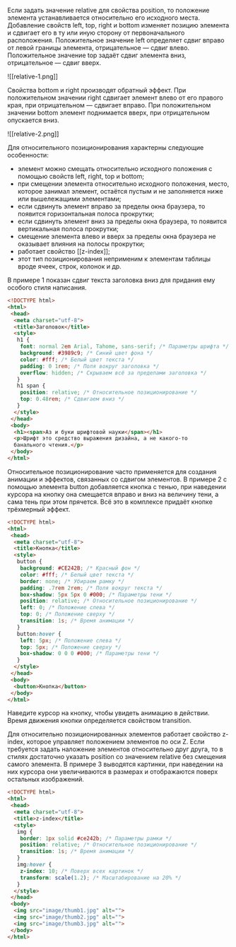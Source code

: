 Если задать значение relative для свойства position, то положение элемента устанавливается относительно его исходного места. Добавление свойств left, top, right и bottom изменяет позицию элемента и сдвигает его в ту или иную сторону от первоначального расположения. Положительное значение left определяет сдвиг вправо от левой границы элемента, отрицательное — сдвиг влево. Положительное значение top задаёт сдвиг элемента вниз, отрицательное — сдвиг вверх.

![[relative-1.png]]

Свойства bottom и right производят обратный эффект. При положительном значении right сдвигает элемент влево от его правого края, при отрицательном — сдвигает вправо. При положительном значении bottom элемент поднимается вверх, при отрицательном опускается вниз.

![[relative-2.png]]

Для относительного позиционирования характерны следующие особенности:

-   элемент можно смещать относительно исходного положения с помощью свойств left, right, top и bottom;
-   при смещении элемента относительно исходного положения, место, которое занимал элемент, остаётся пустым и не заполняется ниже или вышележащими элементами;
-   если сдвинуть элемент вправо за пределы окна браузера, то появится горизонтальная полоса прокрутки;
-   если сдвинуть элемент вниз за пределы окна браузера, то появится вертикальная полоса прокрутки;
-   смещение элемента влево и вверх за пределы окна браузера не оказывает влияния на полосы прокрутки;
-   работает свойство [[z-index]];
-   этот тип позиционирования неприменим к элементам таблицы вроде ячеек, строк, колонок и др.

В примере 1 показан сдвиг текста заголовка вниз для придания ему особого стиля написания.

```html
<!DOCTYPE html>
<html>
 <head>
  <meta charset="utf-8">
  <title>Заголовок</title>
  <style>
   h1 {
    font: normal 2em Arial, Tahome, sans-serif; /* Параметры шрифта */
    background: #3989c9; /* Синий цвет фона */
    color: #fff; /* Белый цвет текста */
    padding: 0 1rem; /* Поля вокруг заголовка */
    overflow: hidden; /* Скрываем всё за пределами заголовка */
   }
   h1 span {
    position: relative; /* Относительное позиционирование */
    top: 0.48rem; /* Сдвигаем вниз */
   }
  </style>
 </head>
 <body>
  <h1><span>Аз и буки шрифтовой науки</span></h1>
  <p>Шрифт это средство выражения дизайна, а не какого-то 
  банального чтения.</p>
 </body>
</html>
```

Относительное позиционирование часто применяется для создания анимации и эффектов, связанных со сдвигом элементов. В примере 2 с помощью элемента button добавляется кнопка с тенью, при наведении курсора на кнопку она смещается вправо и вниз на величину тени, а сама тень при этом прячется. Всё это в комплексе придаёт кнопке трёхмерный эффект.

```html
<!DOCTYPE html>
<html>
 <head>
  <meta charset="utf-8">
  <title>Кнопка</title>
  <style>
   button {
    background: #CE242B; /* Красный фон */
    color: #fff; /* Белый цвет текста */
    border: none; /* Убираем рамку */
    padding: .7rem 2rem; /* Поля вокруг текста */
    box-shadow: 5px 5px 0 #000; /* Параметры тени */
    position: relative; /* Относительное позиционирование */
    left: 0; /* Положение слева */
    top: 0; /* Положение сверху */
    transition: 1s; /* Время анимации */
   }
   button:hover {
    left: 5px; /* Положение слева */
    top: 5px; /* Положение сверху */
    box-shadow: 0 0 0 #000; /* Параметры тени */
   }
  </style>
 </head>
 <body>
  <button>Кнопка</button>
 </body>
</html>
```

Наведите курсор на кнопку, чтобы увидеть анимацию в действии. Время движения кнопки определяется свойством transition.

Для относительно позиционированных элементов работает свойство z-index, которое управляет положением элементов по оси Z. Если требуется задать наложение элементов относительно друг друга, то в стилях достаточно указать position со значением relative без смещения самого элемента. В примере 3 выводятся картинки, при наведении на них курсора они увеличиваются в размерах и отображаются поверх остальных изображений.

```html
<!DOCTYPE html>
<html>
 <head>
  <meta charset="utf-8">
  <title>z-index</title>
  <style>
   img {
    border: 1px solid #ce242b; /* Параметры рамки */
    position: relative; /* Относительное позиционирование */
    transition: 1s; /* Время анимации */
   }
   img:hover {
    z-index: 10; /* Поверх всех картинок */
    transform: scale(1.2); /* Масштабирование на 20% */
   }
  </style>
 </head>
 <body>
  <img src="image/thumb1.jpg" alt="">
  <img src="image/thumb2.jpg" alt="">
  <img src="image/thumb3.jpg" alt="">
 </body>
</html>
```


